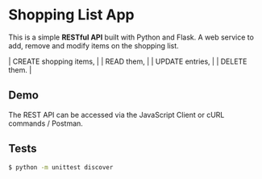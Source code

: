 # Shopping List App

This is a simple **RESTful API** built with Python and Flask. A web service to add, remove and modify items on the shopping list.

| CREATE shopping items, |
| READ them, |
| UPDATE entries, |
| DELETE them. |

## Demo

The REST API can be accessed via the JavaScript Client or cURL commands / Postman.

## Tests
```sh
$ python -m unittest discover

```

